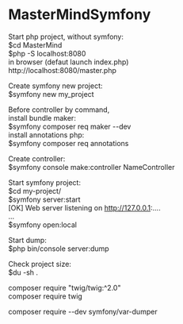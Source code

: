 # MasterMindSymfony

Start php project, without symfony:  
$cd MasterMind  
$php -S localhost:8080  
in browser (defaut launch index.php)  
http://localhost:8080/master.php  

Create symfony new project:  
$symfony new my_project  

Before controller by command,  
install bundle maker:  
$symfony composer req maker --dev  
install annotations php:  
$symfony composer req annotations  

Create controller:  
$symfony console make:controller NameController  

Start symfony project:  
$cd my-project/  
$symfony server:start  
  [OK] Web server listening on http://127.0.0.1:....  
  ...  
$symfony open:local  

Start dump:  
$php bin/console server:dump


Check project size:  
$du -sh .  

composer require "twig/twig:^2.0"  
composer require twig  

composer require --dev symfony/var-dumper  
